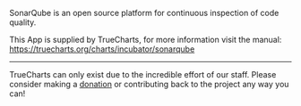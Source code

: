 SonarQube is an open source platform for continuous inspection of code quality.   


This App is supplied by TrueCharts, for more information visit the manual: https://truecharts.org/charts/incubator/sonarqube

---

TrueCharts can only exist due to the incredible effort of our staff.
Please consider making a [donation](https://truecharts.org/docs/about/sponsor) or contributing back to the project any way you can!
